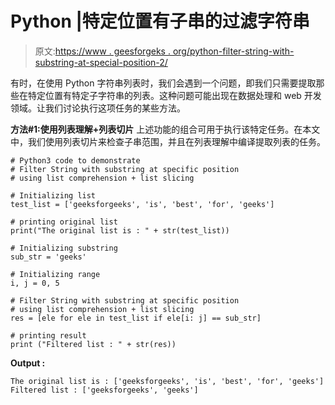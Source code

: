 # Python |特定位置有子串的过滤字符串

> 原文:[https://www . geesforgeks . org/python-filter-string-with-substring-at-special-position-2/](https://www.geeksforgeeks.org/python-filter-string-with-substring-at-specific-position-2/)

有时，在使用 Python 字符串列表时，我们会遇到一个问题，即我们只需要提取那些在特定位置有特定子字符串的列表。这种问题可能出现在数据处理和 web 开发领域。让我们讨论执行这项任务的某些方法。

**方法#1:使用列表理解+列表切片**
上述功能的组合可用于执行该特定任务。在本文中，我们使用列表切片来检查子串范围，并且在列表理解中编译提取列表的任务。

```
# Python3 code to demonstrate 
# Filter String with substring at specific position
# using list comprehension + list slicing

# Initializing list
test_list = ['geeksforgeeks', 'is', 'best', 'for', 'geeks']

# printing original list
print("The original list is : " + str(test_list))

# Initializing substring
sub_str = 'geeks'

# Initializing range 
i, j = 0, 5

# Filter String with substring at specific position
# using list comprehension + list slicing
res = [ele for ele in test_list if ele[i: j] == sub_str]

# printing result 
print ("Filtered list : " + str(res))
```

**Output :**

```
The original list is : ['geeksforgeeks', 'is', 'best', 'for', 'geeks']
Filtered list : ['geeksforgeeks', 'geeks']

```
